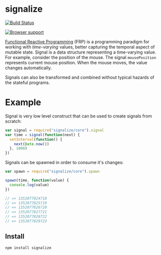 # signalize

[![Build Status](https://secure.travis-ci.org/Gozala/signalize.png)](http://travis-ci.org/Gozala/signalize)

[![Browser support](https://ci.testling.com/Gozala/signalize.png)](https://ci.testling.com/Gozala/signalize)

[Functional Reactive Programming][FRP] (FRP) is a programming paradigm for
working with *time-varying* values, better capturing the temporal aspect of
mutable state. Signal is a data structure representing a time-varying value.
For example, consider the position of the mouse. The signal `mousePosition`
represents current mouse position. When the mouse moves, the value changes
automatically.

Signals can also be transformed and combined without typical hazards of the
stateful programs.

# Example

Signal is very low level construct that can be used to create signals from
scratch:

```js
var signal = require("signalize/core").signal
var time = signal(function(next) {
  setInterval(function() {
    next(Date.now())
  }, 1000)
})
```

Signals can be spawned in order to consume it's changes:

```js
var spawn = require("signalize/core").spawn

spawn(time, function(value) {
  console.log(value)
})

// => 1352077824718
// => 1352077825719
// => 1352077826720
// => 1352077827721
// => 1352077828722
// => 1352077829723
```


## Install

    npm install signalize

[FRP]:http://en.wikipedia.org/wiki/Functional_reactive_programming
